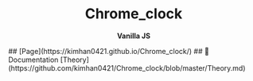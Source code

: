 <h1 align="center">
Chrome_clock 
</h1>

<p align="center">
  <strong>Vanilla JS</strong><br>
</p>
## [Page](https://kimhan0421.github.io/Chrome_clock/)   
## 📖 Documentation
[Theory](https://github.com/kimhan0421/Chrome_clock/blob/master/Theory.md)


